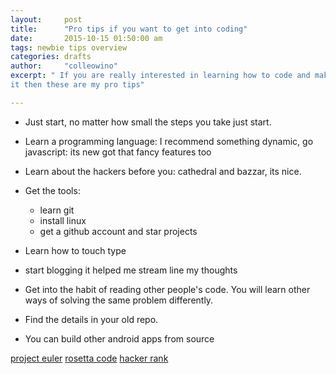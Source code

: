 ```yaml
---
layout:     post
title:      "Pro tips if you want to get into coding"
date:       2015-10-15 01:50:00 am
tags: newbie tips overview
categories: drafts
author:     "colleowino"
excerpt: " If you are really interested in learning how to code and making a career out of
it then these are my pro tips"

---
```

- Just start, no matter how small the steps you take just start.
- Learn a programming language: I recommend something dynamic, go javascript: its new got
	that fancy features too
- Learn about the hackers before you: cathedral and bazzar, its nice.
- Get the tools:
	- learn git
	- install linux 
	- get a github account and star projects
- Learn how to touch type
- start blogging it helped me stream line my thoughts 

- Get into the habit of reading other people's code. You will learn other ways of solving the same problem differently.

- Find the details in your old repo.
- You can build other android apps from source


[project euler](https://projecteuler.net/)
[rosetta code](http://rosettacode.org/wiki/Rosetta_Code)
[hacker rank](https://www.hackerrank.com)
